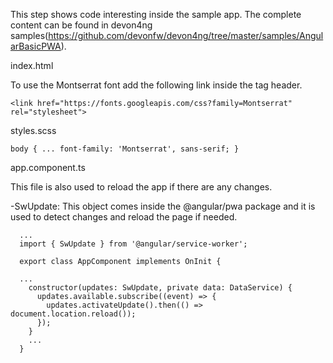 This step shows code interesting inside the sample app. The complete content can be found in devon4ng samples(https://github.com/devonfw/devon4ng/tree/master/samples/AngularBasicPWA).

index.html

To use the Montserrat font add the following link inside the tag header.

`<link href="https://fonts.googleapis.com/css?family=Montserrat" rel="stylesheet">`

styles.scss

`body { ... font-family: 'Montserrat', sans-serif; }`

app.component.ts

This file is also used to reload the app if there are any changes.

-SwUpdate: This object comes inside the @angular/pwa package and it is used to detect changes and reload the page if needed.

```
  ...
  import { SwUpdate } from '@angular/service-worker';

  export class AppComponent implements OnInit {

  ...
    constructor(updates: SwUpdate, private data: DataService) {
      updates.available.subscribe((event) => {
        updates.activateUpdate().then(() => document.location.reload());
      });
    }
    ...
  }
```
